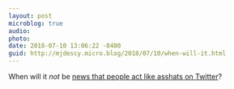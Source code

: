 ```yaml
---
layout: post
microblog: true
audio: 
photo: 
date: 2018-07-10 13:06:22 -0400
guid: http://mjdescy.micro.blog/2018/07/10/when-will-it.html
---
```

When will it _not_ be [news that people act like asshats on Twitter](https://www.nytimes.com/2018/07/10/arts/music/nicki-minaj-wanna-thompson-twitter-stans.html)?
